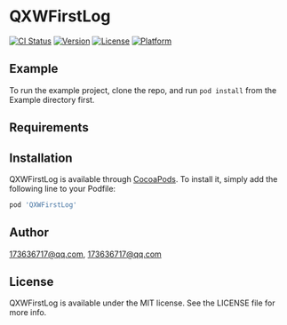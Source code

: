 # QXWFirstLog

[![CI Status](http://img.shields.io/travis/173636717@qq.com/QXWFirstLog.svg?style=flat)](https://travis-ci.org/173636717@qq.com/QXWFirstLog)
[![Version](https://img.shields.io/cocoapods/v/QXWFirstLog.svg?style=flat)](http://cocoapods.org/pods/QXWFirstLog)
[![License](https://img.shields.io/cocoapods/l/QXWFirstLog.svg?style=flat)](http://cocoapods.org/pods/QXWFirstLog)
[![Platform](https://img.shields.io/cocoapods/p/QXWFirstLog.svg?style=flat)](http://cocoapods.org/pods/QXWFirstLog)

## Example

To run the example project, clone the repo, and run `pod install` from the Example directory first.

## Requirements

## Installation

QXWFirstLog is available through [CocoaPods](http://cocoapods.org). To install
it, simply add the following line to your Podfile:

```ruby
pod 'QXWFirstLog'
```

## Author

173636717@qq.com, 173636717@qq.com

## License

QXWFirstLog is available under the MIT license. See the LICENSE file for more info.
